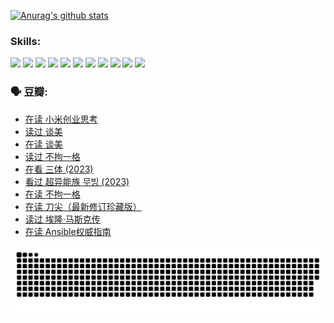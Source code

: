 
[![Anurag's github stats](https://github-readme-stats.vercel.app/api?username=w940853815)](https://github.com/anuraghazra/github-readme-stats)

### Skills:

<code><img height="32" src="https://cdn.jsdelivr.net/npm/simple-icons@v5/icons/python.svg"></code>
<code><img height="32" src="https://cdn.jsdelivr.net/npm/simple-icons@v5/icons/javascript.svg"></code>
<code><img height="32" src="https://cdn.jsdelivr.net/npm/simple-icons@v5/icons/django.svg"></code>
<code><img height="32" src="https://cdn.jsdelivr.net/npm/simple-icons@v5/icons/flask.svg"></code>
<code><img height="32" src="https://cdn.jsdelivr.net/npm/simple-icons@v5/icons/vuetify.svg"></code>
<code><img height="32" src="https://cdn.jsdelivr.net/npm/simple-icons@v5/icons/git.svg"></code>
<code><img height="32" src="https://cdn.jsdelivr.net/npm/simple-icons@v5/icons/docker.svg"></code>
<code><img height="32" src="https://cdn.jsdelivr.net/npm/simple-icons@v5/icons/postgresql.svg"></code>
<code><img height="32" src="https://cdn.jsdelivr.net/npm/simple-icons@v5/icons/elasticsearch.svg"></code>
<code><img height="32" src="https://cdn.jsdelivr.net/npm/simple-icons@v5/icons/macos.svg"></code>
<code><img height="32" src="https://cdn.jsdelivr.net/npm/simple-icons@v5/icons/linux.svg"></code>

### 🗣 豆瓣:

<!-- DOUBAN-ACTIVITIES:START -->
- [在读 小米创业思考](https://www.douban.com/people/136069238/status/4572047905/?_i=12614426)
- [读过 谈美](https://www.douban.com/people/136069238/status/4572047629/?_i=12614426)
- [在读 谈美](https://www.douban.com/people/136069238/status/4560861771/?_i=12614426)
- [读过 不拘一格](https://www.douban.com/people/136069238/status/4560861445/?_i=12614426)
- [在看 三体‎ (2023)](https://www.douban.com/people/136069238/status/4558185093/?_i=12614426)
- [看过 超异能族 무빙‎ (2023)](https://www.douban.com/people/136069238/status/4556824186/?_i=12614426)
- [在读 不拘一格](https://www.douban.com/people/136069238/status/4541712161/?_i=12614426)
- [在读 刀尖（最新修订珍藏版）](https://www.douban.com/people/136069238/status/4541711339/?_i=12614426)
- [读过 埃隆·马斯克传](https://www.douban.com/people/136069238/status/4541710351/?_i=12614426)
- [在读 Ansible权威指南](https://www.douban.com/people/136069238/status/4539151450/?_i=12614426)
<!-- DOUBAN-ACTIVITIES:END -->


![Snake animation](https://raw.githubusercontent.com/w940853815/w940853815/output/github-contribution-grid-snake.svg)

<!--
**w940853815/w940853815** is a ✨ _special_ ✨ repository because its `README.md` (this file) appears on your GitHub profile.

Here are some ideas to get you started:

- 🔭 I’m currently working on ...
- 🌱 I’m currently learning ...
- 👯 I’m looking to collaborate on ...
- 🤔 I’m looking for help with ...
- 💬 Ask me about ...
- 📫 How to reach me: ...
- 😄 Pronouns: ...
- ⚡ Fun fact: ...
-->
